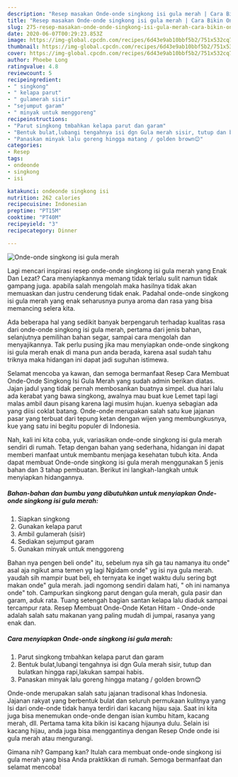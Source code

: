 ```yaml
---
description: "Resep masakan Onde-onde singkong isi gula merah | Cara Bikin Onde-onde singkong isi gula merah Yang Menggugah Selera"
title: "Resep masakan Onde-onde singkong isi gula merah | Cara Bikin Onde-onde singkong isi gula merah Yang Menggugah Selera"
slug: 275-resep-masakan-onde-onde-singkong-isi-gula-merah-cara-bikin-onde-onde-singkong-isi-gula-merah-yang-menggugah-selera
date: 2020-06-07T00:29:23.853Z
image: https://img-global.cpcdn.com/recipes/6d43e9ab10bbf5b2/751x532cq70/onde-onde-singkong-isi-gula-merah-foto-resep-utama.jpg
thumbnail: https://img-global.cpcdn.com/recipes/6d43e9ab10bbf5b2/751x532cq70/onde-onde-singkong-isi-gula-merah-foto-resep-utama.jpg
cover: https://img-global.cpcdn.com/recipes/6d43e9ab10bbf5b2/751x532cq70/onde-onde-singkong-isi-gula-merah-foto-resep-utama.jpg
author: Phoebe Long
ratingvalue: 4.8
reviewcount: 5
recipeingredient:
- " singkong"
- " kelapa parut"
- " gulamerah sisir"
- "sejumput garam"
- " minyak untuk menggoreng"
recipeinstructions:
- "Parut singkong tmbahkan kelapa parut dan garam"
- "Bentuk bulat,lubangi tengahnya isi dgn Gula merah sisir, tutup dan bulatkan hingga rapi,lakukan sampai habis."
- "Panaskan minyak lalu goreng hingga matang / golden brown😊"
categories:
- Resep
tags:
- ondeonde
- singkong
- isi

katakunci: ondeonde singkong isi 
nutrition: 262 calories
recipecuisine: Indonesian
preptime: "PT15M"
cooktime: "PT40M"
recipeyield: "3"
recipecategory: Dinner

---
```



![Onde-onde singkong isi gula merah](https://img-global.cpcdn.com/recipes/6d43e9ab10bbf5b2/751x532cq70/onde-onde-singkong-isi-gula-merah-foto-resep-utama.jpg)

Lagi mencari inspirasi resep onde-onde singkong isi gula merah yang Enak Dan Lezat? Cara menyiapkannya memang tidak terlalu sulit namun tidak gampang juga. apabila salah mengolah maka hasilnya tidak akan memuaskan dan justru cenderung tidak enak. Padahal onde-onde singkong isi gula merah yang enak seharusnya punya aroma dan rasa yang bisa memancing selera kita.

Ada beberapa hal yang sedikit banyak berpengaruh terhadap kualitas rasa dari onde-onde singkong isi gula merah, pertama dari jenis bahan, selanjutnya pemilihan bahan segar, sampai cara mengolah dan menyajikannya. Tak perlu pusing jika mau menyiapkan onde-onde singkong isi gula merah enak di mana pun anda berada, karena asal sudah tahu triknya maka hidangan ini dapat jadi suguhan istimewa.

Selamat mencoba ya kawan, dan semoga bermanfaat Resep Cara Membuat Onde-Onde Singkong Isi Gula Merah yang sudah admin berikan diatas. Jajan jadul yang tidak pernah membosankan buatnya simpel. dua hari lalu ada kerabat yang bawa singkong, awalnya mau buat kue Lemet tapi lagi malas ambil daun pisang karena lagi musim hujan. kuenya sebagian ada yang diisi coklat batang. Onde-onde merupakan salah satu kue jajanan pasar yang terbuat dari tepung ketan dengan wijen yang membungkusnya, kue yang satu ini begitu populer di Indonesia.


Nah, kali ini kita coba, yuk, variasikan onde-onde singkong isi gula merah sendiri di rumah. Tetap dengan bahan yang sederhana, hidangan ini dapat memberi manfaat untuk membantu menjaga kesehatan tubuh kita. Anda dapat membuat Onde-onde singkong isi gula merah menggunakan 5 jenis bahan dan 3 tahap pembuatan. Berikut ini langkah-langkah untuk menyiapkan hidangannya.

<!--inarticleads1-->

##### Bahan-bahan dan bumbu yang dibutuhkan untuk menyiapkan Onde-onde singkong isi gula merah:

1. Siapkan  singkong
1. Gunakan  kelapa parut
1. Ambil  gulamerah (sisir)
1. Sediakan sejumput garam
1. Gunakan  minyak untuk menggoreng


Bahan nya pengen beli onde&#34; itu, sebelum nya sih ga tau namanya itu onde&#34; asal aja ngikut ama temen yg lagi Ngidam onde&#34; yg isi nya gula merah. yaudah sih mampir buat beli, eh ternyata ke inget waktu dulu sering bgt makan onde&#34; gula merah. jadi ngomong sendiri dalam hati, &#34; oh ini namanya onde&#34; toh. Campurkan singkong parut dengan gula merah, gula pasir dan garam, aduk rata. Tuang setengah bagian santan kelapa lalu diaduk sampai tercampur rata. Resep Membuat Onde-Onde Ketan Hitam - Onde-onde adalah salah satu makanan yang paling mudah di jumpai, rasanya yang enak dan. 

<!--inarticleads2-->

##### Cara menyiapkan Onde-onde singkong isi gula merah:

1. Parut singkong tmbahkan kelapa parut dan garam
1. Bentuk bulat,lubangi tengahnya isi dgn Gula merah sisir, tutup dan bulatkan hingga rapi,lakukan sampai habis.
1. Panaskan minyak lalu goreng hingga matang / golden brown😊


Onde-onde merupakan salah satu jajanan tradisonal khas Indonesia. Jajanan rakyat yang berbentuk bulat dan seluruh permukaan kulitnya yang Isi dari onde-onde tidak hanya terdiri dari kacang hijau saja. Saat ini kita juga bisa menemukan onde-onde dengan isian kumbu hitam, kacang merah, dll. Pertama tama kita bikin isi kacang hijaunya dulu. Selain isi kacang hijau, anda juga bisa menggantinya dengan Resep Onde onde isi gula merah atau mengurangi. 

Gimana nih? Gampang kan? Itulah cara membuat onde-onde singkong isi gula merah yang bisa Anda praktikkan di rumah. Semoga bermanfaat dan selamat mencoba!

